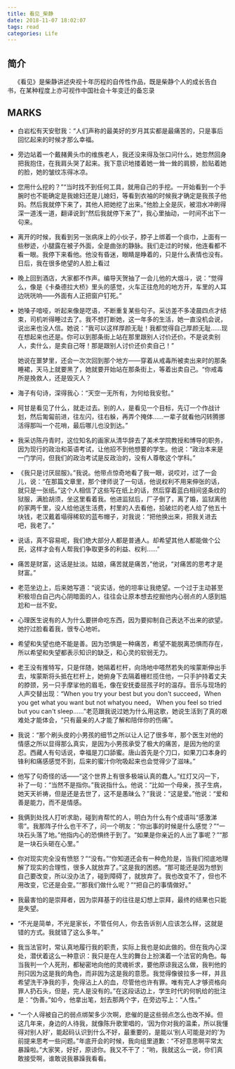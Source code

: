 ```yaml
---
title: 看见_柴静
date: 2018-11-07 18:02:07
tags: read
categories: Life
---
```


## 简介

&nbsp;&nbsp;&nbsp;&nbsp;《看见》是柴静讲述央视十年历程的自传性作品，既是柴静个人的成长告白书，在某种程度上亦可视作中国社会十年变迁的备忘录

## MARKS

* 白岩松有天安慰我：“人们声称的最美好的岁月其实都是最痛苦的，只是事后回忆起来的时候才那么幸福。

* 旁边站着一个戴赭黄头巾的维族老人，我还没来得及张口问什么，她忽然回身把我抱住，在我肩头哭了起来。我下意识地搂着她一耸一耸的肩膀，脸贴着她的脸，她的皱纹冻得冰凉。

* 您用什么挖的？”“当时找不到任何工具，就用自己的手挖。一开始看到一个手腕时也不能确定是我媳妇还是儿媳妇，等看到衣袖的时候我才确定是我孩子他妈。然后我就停下来了，其他人把她挖了出来。”他脸上全是灰，被泪水冲刷得深一道浅一道，翻译说到“然后我就停下来了”，我心里抽动，一时间不出下一句来。

* 离开的时候，我看到另一张病床上的小伙子，脖子上绑着一个痰巾，上面有一些秽迹，小腿露在被子外面，全是曲张的静脉。我们走过的时候，他连看都不看一眼。我停下来看他。他没有昏迷，眼睛是睁着的，只是什么表情也没有。日后，我在很多绝望的人脸上看过

* 晚上回到酒店，大家都不作声。编导天贺抽了一会儿他的大烟斗，说：“觉得么，像是《卡桑德拉大桥》里头的感觉，火车正往危险的地方开，车里的人耳边咣咣响——外面有人正把窗户钉死。”

* 她嗓子喑哑，听起来像是呓语，不断重复某些句子。采访差不多凌晨四点才结束，司机听得睡过去了。我不想打断她，这一年多的生活，她一直没机会说，说出来也没人信。她说：“我可以这样厚颜无耻！我都觉得自己厚颜无耻……现在想起来也还是。你可以到那条街上站在那里跟别人讨价还价。不是说卖别人，卖什么，是卖自己呀！那是跟别人讨价还价卖自己！”

  她说在噩梦里，还会一次次回到那个地方——穿着从戒毒所被卖出来时的那条睡裙，天马上就要黑了，她就要开始站在那条街上，等着出卖自己。“你戒毒所是挽救人，还是毁灭人？

* 海子有句诗，深得我心：“天空一无所有，为何给我安慰。”

* 阿甘是看见了什么，就走过去。别的人，是看见一个目标，先订一个作战计划，然后匍匐前进，往左闪，往右躲，再弄个掩体……一辈子就看他闪转腾挪活得那叫一个花哨，最后哪儿也没到达。”

* 我采访陈丹青时，这位知名的画家从清华辞去了美术学院教授和博导的职务，因为现行的政治和英语考试，让他招不到他想要的学生。他说：“政治本来是一门学问，但我们的政治考试是反政治的，没有人尊敬这个学科。”

* 《我只是讨厌屈服》。”我说。他带点惊奇地看了我一眼，说哎对，过了一会儿，说：“在那篇文章里，那个律师说了一句话，他说权利不用来伸张的话，就只是一张纸。”这个人相信了这些写在纸上的话，然后穿着蓝白相间竖条纹的狱服，满脸胡须，坐这里看着我。他进监狱后，厂子倒了，离了婚，监狱离他的家两千里，没人给他送生活费，村里的人去看他，拾破烂的老人给了他五十块钱，老汉戴着塌得稀软的蓝布帽子，对我说：“把他换出来，把我关进去吧，我老了。”

* 说话，真不容易呢，我们绝大部分人都是普通人。却希望其他人都能做个公民，这样才会有人帮我们争取更多的利益、权利……”

* 痛苦是财富，这话是扯淡。姑娘，痛苦就是痛苦，”他说，“对痛苦的思考才是财富。”

* 老范坐边上，后来她写道：“说实话，他的坦率让我绝望。一个过于主动甚至积极坦白自己内心阴暗面的人，往往会让原本想去挖掘他内心弱点的人感到尴尬和一丝不安。

* 心理医生说有的人为什么要拼命吃东西，因为要抑制自己表达不出来的欲望。她拧过脸看着我，很专心地听。

* 希望和失望也绝不能是善。因为恐惧是一种痛苦，希望不能脱离恐惧而存在，所以希望和失望都表示知识的缺乏，和心灵的软弱无力。

* 老王没有推特写，只是伴随，她隔着栏杆，向场地中嗒然若失的埃蒙斯伸出手去，埃蒙斯将头抵在栏杆上，她俯身下去隔着栅栏揽住他，一只手护持着丈夫的脖颈，另一只手摩挲他的眉毛，像在安抚委屈孩子时的温存。音乐与现场的人声交替出现：“When you try your best but you don't succeed，When you get what you want but not whatyou need， When you feel so tried but you can't sleep……”老范跟我说过她为什么用这歌，她说生活到了真的艰难处才能体会，“只有最亲的人才能了解和陪伴你的伤痛”。

* 我说：“那个刷头皮的小男孩的细节之所以让人记了很多年，那个医生对他的情感之所以显得那么真实，是因为小男孩承受了极大的痛苦，是因为他的坚忍。西藏人有句话说，幸福是刀口舔蜜。唐山首先是个刀口，如果刀口本身的锋利和痛感感觉不到，后来的蜜汁你吮吸起来也会觉得少了滋味。”

* 他写了句奇怪的话——“这个世界上有很多极端认真的蠢人。”红灯又闪一下，补了一句：“当然不是指你。”我说指什么。他说：“比如一个母亲，孩子生病，她天天祈祷，但是还是去世了，这不是愚昧么？”我说：“这是爱。”他说：“爱和善是能力，而不是情感。

* 我俩到处找人打听求助，碰到肯帮忙的人，明白为什么有个成语叫“感激涕零”。我那阵子什么也干不了，问一个明友：“你出事的时候是什么感觉？”“一块石头落了地。”他指内心的恐惧终于到了。“如果是你亲近的人出了事呢？”“那是一块石头砸在心里。”

* 你对现实完全没有愤怒？”“没有。”“你知道还会有一种危险是，当我们彻底地理解了现实的合理性，很多人就放弃了。”这是我的困惑。“那可能还是因为想到自己要改变，所以没办法了，碰到障碍了，就放弃了。我也改变不了，但也不用改变，它还是会变。”“那我们做什么呢？”“把自己的事情做好。”

* 我最害怕的是崇拜者，因为崇拜基于的往往是幻想上崇拜，最终的结果也只能是失望。

* “不光是简单，不光是家长，不管任何人，你去告诉别人应该怎么样，这就是错的方式。我就错了这么多年。”

* 我当法官时，常认真地履行我的职责，实际上我也是如此做的。但在我内心深处，潜伏着这么一种意识：我只是在人生的舞台上扮演着一个法官的角色。每当我判一个人死刑，都秘密地向他的灵魂祈求，要他原谅我这么做，我判他的刑只因为这是我的角色，而非因为这是我的意愿。我觉得像彼拉多一样，并且希望洗干净我的手，免得沾上人的血，尽管他也许有罪。唯有完人才够资格向罪人扔石头，但是，完人是没有的。”在这段话边上，学生时代的何帆给的批注是：“伪善。”如今，他拿出笔，划去那两个字，在旁边写上：“人性。”

* “一个人得被自己的弱点绑架多少次啊，悲催的是这些弱点怎么也改不掉。但这几年来，身边的人待我，就像陈升歌里唱的，‘因为你对我的温柔，所以我懂得对别人好’，能起码认识到什么不好，最重要的，是能以‘别人可能是对的’为前提来思考一些问题。”年底开会的时候，我向组里道歉：“不好意思啊平常太暴躁啦。”大家笑，好好，原谅你。我又不干了：“哟，我就这么一说，你们真敢接受啊，谁敢说我暴躁我看看。